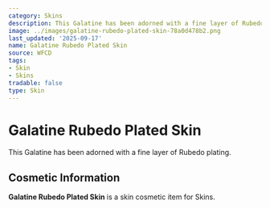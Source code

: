 ```yaml
---
category: Skins
description: This Galatine has been adorned with a fine layer of Rubedo plating.
image: ../images/galatine-rubedo-plated-skin-78a0d478b2.png
last_updated: '2025-09-17'
name: Galatine Rubedo Plated Skin
source: WFCD
tags:
- Skin
- Skins
tradable: false
type: Skin
---
```


# Galatine Rubedo Plated Skin

This Galatine has been adorned with a fine layer of Rubedo plating.

## Cosmetic Information

**Galatine Rubedo Plated Skin** is a skin cosmetic item for Skins.

